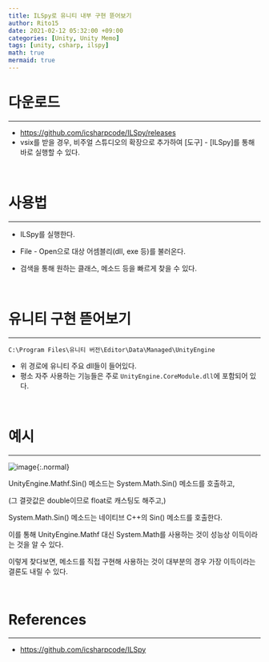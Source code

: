 ```yaml
---
title: ILSpy로 유니티 내부 구현 뜯어보기
author: Rito15
date: 2021-02-12 05:32:00 +09:00
categories: [Unity, Unity Memo]
tags: [unity, csharp, ilspy]
math: true
mermaid: true
---
```


# 다운로드
---
- <https://github.com/icsharpcode/ILSpy/releases>
- vsix를 받을 경우, 비주얼 스튜디오의 확장으로 추가하여 [도구] - [ILSpy]를 통해 바로 실행할 수 있다.

<br>

# 사용법
---
- ILSpy를 실행한다.

- File - Open으로 대상 어셈블리(dll, exe 등)를 불러온다.

- 검색을 통해 원하는 클래스, 메소드 등을 빠르게 찾을 수 있다.

<br>

# 유니티 구현 뜯어보기
---

```
C:\Program Files\유니티 버전\Editor\Data\Managed\UnityEngine
```

- 위 경로에 유니티 주요 dll들이 들어있다.
- 평소 자주 사용하는 기능들은 주로 `UnityEngine.CoreModule.dll`에 포함되어 있다.

<br>

# 예시
---

![image](https://user-images.githubusercontent.com/42164422/107696587-8212f580-6cf5-11eb-9ee3-1fef0ab19b23.png){:.normal}

UnityEngine.Mathf.Sin() 메소드는 System.Math.Sin() 메소드를 호출하고,

(그 결괏값은 double이므로 float로 캐스팅도 해주고,)

System.Math.Sin() 메소드는 네이티브 C++의 Sin() 메소드를 호출한다.

이를 통해 UnityEngine.Mathf 대신 System.Math를 사용하는 것이 성능상 이득이라는 것을 알 수 있다.

이렇게 찾다보면, 메소드를 직접 구현해 사용하는 것이 대부분의 경우 가장 이득이라는 결론도 내릴 수 있다.

<br>

# References
---
- <https://github.com/icsharpcode/ILSpy>